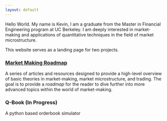 ```yaml
---
layout: default
---
```


Hello World. My name is Kevin, I am a graduate from the Master in Financial Engineering program at UC Berkeley. I am deeply interested in market-making and applications of quantitative techniques in the field of market microstructure. 

This website serves as a landing page for two projects.
### [Market Making Roadmap](articles_index.md)
A series of articles and resources designed to provide a high-level overview of basic theories in market-making, market microstructure, and trading. The goal is to provide a *roadmap* for the reader to dive further into more advanced topics within the world of market-making. 


### Q-Book (In Progress)
A python based orderbook simulator


